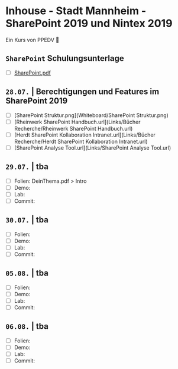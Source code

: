 # Inhouse - Stadt Mannheim - SharePoint 2019 und Nintex 2019

Ein Kurs von PPEDV :rocket:

## `SharePoint` Schulungsunterlage

- [ ] [SharePoint.pdf](Unterlagen/SharePoint.pdf)

## `28.07.` | Berechtigungen und Features im SharePoint 2019

- [ ] [SharePoint Struktur.png](Whiteboard/SharePoint Struktur.png)
- [ ] [Rheinwerk SharePoint Handbuch.url](Links/Bücher Recherche/Rheinwerk SharePoint Handbuch.url)
- [ ] [Herdt SharePoint Kollaboration Intranet.url](Links/Bücher Recherche/Herdt SharePoint Kollaboration Intranet.url)
- [ ] [SharePoint Analyse Tool.url](Links/SharePoint Analyse Tool.url)
  
## `29.07.` | tba

- [ ] Folien: DeinThema.pdf > Intro
- [ ] Demo:
- [ ] Lab:
- [ ] Commit:

## `30.07.` | tba

- [ ] Folien:
- [ ] Demo:
- [ ] Lab:
- [ ] Commit:

## `05.08.` | tba

- [ ] Folien:
- [ ] Demo:
- [ ] Lab:
- [ ] Commit:

## `06.08.` | tba

- [ ] Folien:
- [ ] Demo:
- [ ] Lab:
- [ ] Commit:
